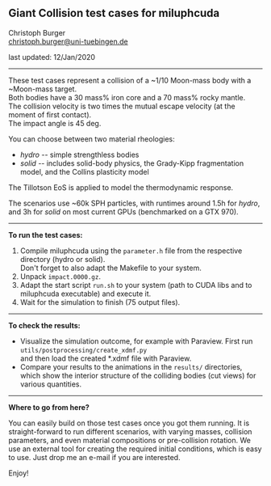 Giant Collision test cases for miluphcuda
-----------------------------------------

Christoph Burger  
christoph.burger@uni-tuebingen.de

last updated: 12/Jan/2020

-----------------------------------------

These test cases represent a collision of a ~1/10 Moon-mass body with a ~Moon-mass target.  
Both bodies have a 30 mass% iron core and a 70 mass% rocky mantle.  
The collision velocity is two times the mutual escape velocity (at the moment of first contact).  
The impact angle is 45 deg.

You can choose between two material rheologies:

* *hydro* -- simple strengthless bodies
* *solid* -- includes solid-body physics, the Grady-Kipp fragmentation model, and the Collins plasticity model

The Tillotson EoS is applied to model the thermodynamic response.

The scenarios use ~60k SPH particles, with runtimes around 1.5h for *hydro*, and 3h for *solid* on most current GPUs (benchmarked on a GTX 970).

-----------------------------------------

**To run the test cases:**

1. Compile miluphcuda using the `parameter.h` file from the respective directory (hydro or solid).  
   Don't forget to also adapt the Makefile to your system.
2. Unpack `impact.0000.gz`.
3. Adapt the start script `run.sh` to your system (path to CUDA libs and to miluphcuda executable) and execute it.
4. Wait for the simulation to finish (75 output files).

-----------------------------------------

**To check the results:**

* Visualize the simulation outcome, for example with Paraview. First run   
  `utils/postprocessing/create_xdmf.py`  
  and then load the created *.xdmf file with Paraview.
* Compare your results to the animations in the `results/` directories, which show the interior structure of the colliding bodies (cut views) for various quantities.

-----------------------------------------

**Where to go from here?**

You can easily build on those test cases once you got them running. It is straight-forward to run different scenarios,
with varying masses, collision parameters, and even material compositions or pre-collision rotation. We use an external
tool for creating the required initial conditions, which is easy to use. Just drop me an e-mail if you are interested.

Enjoy!

